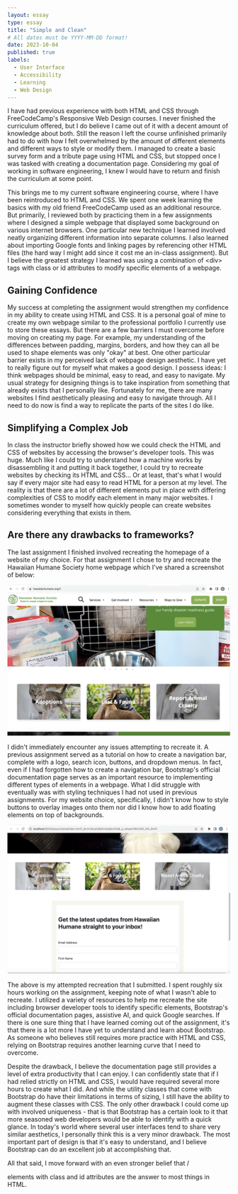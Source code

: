 ```yaml
---
layout: essay
type: essay
title: "Simple and Clean"
# All dates must be YYYY-MM-DD format!
date: 2023-10-04
published: true
labels:
  - User Interface
  - Accessibility
  - Learning
  - Web Design
---
```


I have had previous experience with both HTML and CSS through FreeCodeCamp's Responsive Web Design courses. I never finished the curriculum offered, but I do believe I came out of it with a decent amount of knowledge about both. Still the reason I left the course unfinished primarily had to do with how I felt overwhelmed by the amount of different elements and different ways to style or modify them. I managed to create a basic survey form and a tribute page using HTML and CSS, but stopped once I was tasked with creating a documentation page. Considering my goal of working in software engineering, I knew I would have to return and finish the curriculum at some point.

This brings me to my current software engineering course, where I have been reintroduced to HTML and CSS. We spent one week learning the basics with my old friend FreeCodeCamp used as an additional resource. But primarily, I reviewed both by practicing them in a few assignments where I designed a simple webpage that displayed some background on various internet browsers. One particular new technique I learned involved neatly organizing different information into separate columns. I also learned about importing Google fonts and linking pages by referencing other HTML files (the hard way I might add since it cost me an in-class assignment). But I believe the greatest strategy I learned was using a combination of \<div> tags with class or id attributes to modify specific elements of a webpage.

## Gaining Confidence

My success at completing the assignment would strengthen my confidence in my ability to create using HTML and CSS. It is a personal goal of mine to create my own webpage similar to the professional portfolio I currently use to store these essays. But there are a few barriers I must overcome before moving on creating my page. For example, my understanding of the differences between padding, margins, borders, and how they can all be used to shape elements was only "okay" at best. One other particular barrier exists in my perceived lack of webpage design aesthetic. I have yet to really figure out for myself what makes a good design. I possess ideas: I think webpages should be minimal, easy to read, and easy to navigate. My usual strategy for designing things is to take inspiration from something that already exists that I personally like. Fortunately for me, there are many websites I find aesthetically pleasing and easy to navigate through. All I need to do now is find a way to replicate the parts of the sites I do like.

## Simplifying a Complex Job

In class the instructor briefly showed how we could check the HTML and CSS of websites by accessing the browser's developer tools. This was huge. Much like I could try to understand how a machine works by disassembling it and putting it back together, I could try to recreate websites by checking its HTML and CSS... Or at least, that's what I would say if every major site had easy to read HTML for a person at my level. The reality is that there are a lot of different elements put in place with differing complexities of CSS to modify each element in many major websites. I sometimes wonder to myself how quickly people can create websites considering everything that exists in them.

## Are there any drawbacks to frameworks?

The last assignment I finished involved recreating the homepage of a website of my choice. For that assignment I chose to try and recreate the Hawaiian Humane Society home webpage which I've shared a screenshot of below:

<img class="image-fluid" src="../img/humane-society-screenshot.png">

I didn't immediately encounter any issues attempting to recreate it. A previous assignment served as a tutorial on how to create a navigation bar, complete with a logo, search icon, buttons, and dropdown menus. In fact, even if I had forgotten how to create a navigation bar, Bootstrap's official documentation page serves as an important resource to implementing different types of elements in a webpage. What I did struggle with eventually was with styling techniques I had not used in previous assignments. For my website choice, specifically, I didn't know how to style buttons to overlay images onto them nor did I know how to add floating elements on top of backgrounds.

<img class="image-fluid" src="../img/humane-society-bootstrap.png">

The above is my attempted recreation that I submitted. I spent roughly six hours working on the assignment, keeping note of what I wasn't able to recreate. I utilized a variety of resources to help me recreate the site including browser developer tools to identify specific elements, Bootstrap's official documentation pages, assistive AI, and quick Google searches. If there is one sure thing that I have learned coming out of the assignment, it's that there is a lot more I have yet to understand and learn about Bootstrap. As someone who believes still requires more practice with HTML and CSS, relying on Bootstrap requires another learning curve that I need to overcome.

Despite the drawback, I believe the documentation page still provides a level of extra productivity that I can enjoy. I can confidently state that if I had relied strictly on HTML and CSS, I would have required several more hours to create what I did. And while the utility classes that come with Bootstrap do have their limitations in terms of sizing, I still have the ability to augment these classes with CSS. The only other drawback I could come up with involved uniqueness - that is that Bootstrap has a certain look to it that more seasoned web developers would be able to identify with a quick glance. In today's world where several user interfaces tend to share very similar aesthetics, I personally think this is a very minor drawback. The most important part of design is that it's easy to understand, and I believe Bootstrap can do an excellent job at accomplishing that.

All that said, I move forward with an even stronger belief that /<div> elements with class and id attributes are the answer to most things in HTML.

